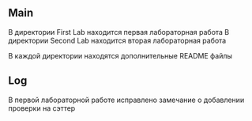 ## Main

В директории First Lab находится первая лабораторная работа
В директории Second Lab находится вторая лабораторная работа

В каждой директории находятся дополнительные README файлы
## Log

В первой лабораторной работе исправлено замечание о добавлении проверки на сэттер

